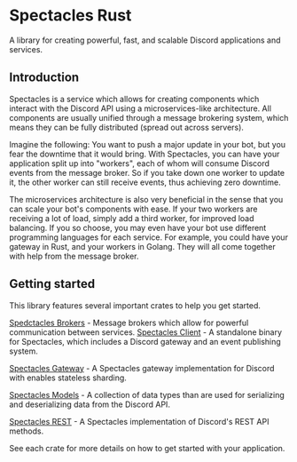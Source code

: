 # Spectacles Rust
A library for creating powerful, fast, and scalable Discord applications and services.


## Introduction
Spectacles is a service which allows for creating components which interact with the Discord API using a microservices-like architecture.
All components are usually unified through a message brokering system, which means they can be fully distributed (spread out across servers).

Imagine the following: You want to push a major update in your bot, but you fear the downtime that it would bring. With Spectacles, you can have your application split up into "workers", each of whom will consume Discord events from the message broker. So if you take down one worker to update it, the other worker can still receive events, thus achieving zero downtime.

The microservices architecture is also very beneficial in the sense that you can scale your bot's components with ease. If your two workers are receiving a lot of load, simply add a third worker, for improved load balancing.
If you so choose, you may even have your bot use different programming languages for each service. For example, you could have your gateway in Rust, and your workers in Golang. They will all come together with help from the message broker.

## Getting started
This library features several important crates to help you get started.

[Spedctacles Brokers](brokers/) - Message brokers which allow for powerful communication between services.
[Spectacles Client](client/) - A standalone binary for Spectacles, which includes a Discord gateway and an event publishing system.

[Spectacles Gateway](gateway/) - A Spectacles gateway implementation for Discord with enables stateless sharding.

[Spectacles Models](models/) - A collection of data types than are used for serializing and deserializing data from the Discord API.

[Spectacles REST](rest/) - A Spectacles implementation of Discord's REST API methods.

See each crate for more details on how to get started with your application.